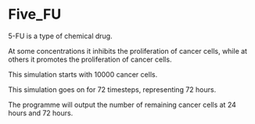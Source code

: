 # Five_FU
5-FU is a type of chemical drug.

At some concentrations it inhibits the proliferation of cancer cells, while at others it promotes the proliferation of cancer cells.

This simulation starts with 10000 cancer cells.

This simulation goes on for 72 timesteps, representing 72 hours.

The programme will output the number of remaining cancer cells at 24 hours and 72 hours.
